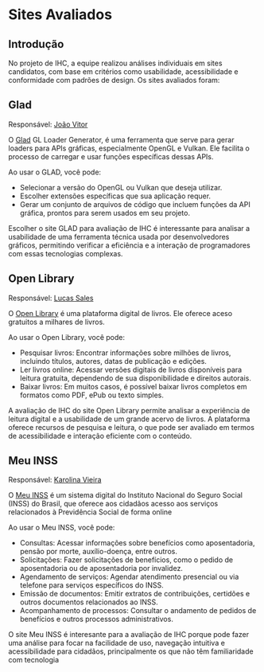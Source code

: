 # Sites Avaliados

## Introdução

No projeto de IHC, a equipe realizou análises individuais em sites candidatos, com base em critérios como usabilidade, acessibilidade e conformidade com padrões de design. Os sites avaliados foram:

## Glad
Responsável: [João Vitor](https://github.com/Gam13)
  
O [Glad](https://glad.dav1d.de/) GL Loader Generator, é uma ferramenta que serve para gerar loaders para APIs gráficas, especialmente OpenGL e Vulkan. Ele facilita o processo de carregar e usar funções específicas dessas APIs.

Ao usar o GLAD, você pode:
- Selecionar a versão do OpenGL ou Vulkan que deseja utilizar.
- Escolher extensões específicas que sua aplicação requer.
- Gerar um conjunto de arquivos de código que incluem funções da API gráfica, prontos para serem usados em seu projeto.

Escolher o site GLAD para avaliação de IHC é interessante para analisar a usabilidade de uma ferramenta técnica usada por desenvolvedores gráficos, permitindo verificar a eficiência e a interação de programadores com essas tecnologias complexas.

## Open Library
Responsável: [Lucas Sales](https://github.com/Lux-Sales)

O [Open Library](https://openlibrary.org/) é uma plataforma digital de livros. Ele oferece aceso gratuitos a milhares de livros.

Ao usar o Open Library, você pode:

- Pesquisar livros: Encontrar informações sobre milhões de livros, incluindo títulos, autores, datas de publicação e edições.
- Ler livros online: Acessar versões digitais de livros disponíveis para leitura gratuita, dependendo de sua disponibilidade e direitos autorais.
- Baixar livros: Em muitos casos, é possível baixar livros completos em formatos como PDF, ePub ou texto simples.

A avaliação de IHC do site Open Library permite analisar a experiência de leitura digital e a usabilidade de um grande acervo de livros. A plataforma oferece recursos de pesquisa e leitura, o que pode ser avaliado em termos de acessibilidade e interação eficiente com o conteúdo.
  
## Meu INSS
Responsável: [Karolina Vieira](https://github.com/Karolina91)

O [Meu INSS](https://meu.inss.gov.br/#/login) é um sistema digital do Instituto Nacional do Seguro Social (INSS) do Brasil, que oferece aos cidadãos acesso aos serviços relacionados à Previdência Social de forma online

Ao usar o Meu INSS, você pode:

- Consultas: Acessar informações sobre benefícios como aposentadoria, pensão por morte, auxílio-doença, entre outros.
- Solicitações: Fazer solicitações de benefícios, como o pedido de aposentadoria ou de aposentadoria por invalidez.
- Agendamento de serviços: Agendar atendimento presencial ou via telefone para serviços específicos do INSS.
- Emissão de documentos: Emitir extratos de contribuições, certidões e outros documentos relacionados ao INSS.
- Acompanhamento de processos: Consultar o andamento de pedidos de benefícios e outros processos administrativos.

O site Meu INSS é interesante para a avaliação de IHC porque pode fazer uma análise para focar na facilidade de uso, navegação intuitiva e acessibilidade para cidadãos, principalmente os que não têm familiaridade com tecnologia
